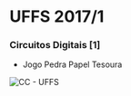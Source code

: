 # UFFS 2017/1
### Circuitos Digitais [1]
- Jogo Pedra Papel Tesoura


![CC - UFFS](http://i.imgur.com/lLClOaR.png)
